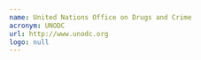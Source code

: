```yaml
---
name: United Nations Office on Drugs and Crime
acronym: UNODC
url: http://www.unodc.org
logo: null
---
```

